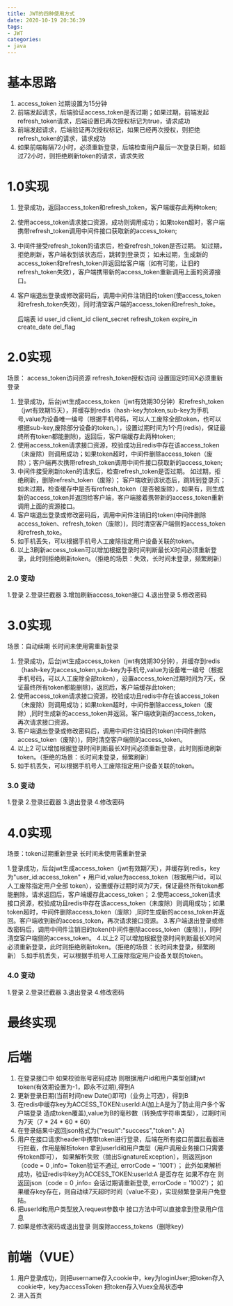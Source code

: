 ```yaml
---
title: JWT的四种使用方式
date: 2020-10-19 20:36:39
tags:
- JWT
categories:
- java
---
```


# 基本思路
1. access_token 过期设置为15分钟
2. 前端发起请求，后端验证access_token是否过期；如果过期，前端发起refresh_token请求，后端设置已再次授权标记为true，请求成功
3. 前端发起请求，后端验证再次授权标记，如果已经再次授权，则拒绝refresh_token的请求，请求成功
4. 如果前端每隔72小时，必须重新登录，后端检查用户最后一次登录日期，如超过72小时，则拒绝刷新token的请求，请求失败


# 1.0实现
1. 登录成功，返回access_token和refresh_token，客户端缓存此两种token;
2. 使用access_token请求接口资源，成功则调用成功；如果token超时，客户端携带refresh_token调用中间件接口获取新的access_token;
3. 中间件接受refresh_token的请求后，检查refresh_token是否过期。
如过期，拒绝刷新，客户端收到该状态后，跳转到登录页；
如未过期，生成新的access_token和refresh_token并返回给客户端（如有可能，让旧的refresh_token失效），客户端携带新的access_token重新调用上面的资源接口。
4. 客户端退出登录或修改密码后，调用中间件注销旧的token(使access_token和refresh_token失效)，同时清空客户端的access_token和refresh_toke。

	后端表
	id user_id client_id client_secret refresh_token expire_in create_date del_flag
	

# 2.0实现
场景： access_token访问资源 refresh_token授权访问 设置固定时间X必须重新登录

1. 登录成功，后台jwt生成access_token（jwt有效期30分钟）和refresh_token（jwt有效期15天），并缓存到redis（hash-key为token,sub-key为手机号,value为设备唯一编号（根据手机号码，可以人工废除全部token，也可以根据sub-key,废除部分设备的token。），设置过期时间为1个月(redis)，保证最终所有token都能删除)，返回后，客户端缓存此两种token;
2. 使用access_token请求接口资源，校验成功且redis中存在该access_token（未废除）则调用成功；如果token超时，中间件删除access_token（废除）；客户端再次携带refresh_token调用中间件接口获取新的access_token;
3. 中间件接受刷新token的请求后，检查refresh_token是否过期。
	如过期，拒绝刷新，删除refresh_token（废除）； 客户端收到该状态后，跳转到登录页；
	如未过期，检查缓存中是否有refresh_token（是否被废除），如果有，则生成新的access_token并返回给客户端，客户端接着携带新的access_token重新调用上面的资源接口。
4. 客户端退出登录或修改密码后，调用中间件注销旧的token(中间件删除access_token、refresh_token（废除）)，同时清空客户端侧的access_token和refresh_toke。
5. 如手机丢失，可以根据手机号人工废除指定用户设备关联的token。
6. 以上3刷新access_token可以增加根据登录时间判断最长X时间必须重新登录，此时则拒绝刷新token。（拒绝的场景：失效，长时间未登录，频繁刷新）

### 2.0 变动
1.登录
2.登录拦截器
3.增加刷新access_token接口
4.退出登录
5.修改密码


# 3.0实现
场景：自动续期 长时间未使用需重新登录

1. 登录成功，后台jwt生成access_token（jwt有效期30分钟），并缓存到redis（hash-key为access_token,sub-key为手机号,value为设备唯一编号（根据手机号码，可以人工废除全部token），设置access_token过期时间为7天，保证最终所有token都能删除)，返回后，客户端缓存此token;
2. 使用access_token请求接口资源，校验成功且redis中存在该access_token（未废除）则调用成功；如果token超时，中间件删除access_token（废除）,同时生成新的access_token并返回。客户端收到新的access_token，
再次请求接口资源。
3. 客户端退出登录或修改密码后，调用中间件注销旧的token(中间件删除access_token（废除）)，同时清空客户端侧的access_token。
4. 以上2 可以增加根据登录时间判断最长X时间必须重新登录，此时则拒绝刷新token。（拒绝的场景：长时间未登录，频繁刷新）
5. 如手机丢失，可以根据手机号人工废除指定用户设备关联的token。

### 3.0 变动
1.登录
2.登录拦截器
3.退出登录
4.修改密码



# 4.0实现
场景：token过期重新登录 长时间未使用需重新登录

1.登录成功，后台jwt生成access_token（jwt有效期7天），并缓存到redis，key为"user_id:access_token" + 用户id,value为access_token（根据用户id，可以人工废除指定用户全部
token），设置缓存过期时间为7天，保证最终所有token都能删除，请求返回后，客户端缓存此access_token；
2.使用access_token请求接口资源，校验成功且redis中存在该access_token（未废除）则调用成功；如果token超时，中间件删除access_token（废除）,同时生成新的access_token并返回。客户端收到新的access_token，再次请求接口资源。
3.客户端退出登录或修改密码后，调用中间件注销旧的token(中间件删除access_token（废除）)，同时清空客户端侧的access_token。
4.以上2 可以增加根据登录时间判断最长X时间必须重新登录，此时则拒绝刷新token。（拒绝的场景：长时间未登录，频繁刷新）
5.如手机丢失，可以根据手机号人工废除指定用户设备关联的token。

### 4.0 变动
1.登录
2.登录拦截器
3.退出登录
4.修改密码

# 最终实现

# 后端
1. 在登录接口中 如果校验账号密码成功 则根据用户id和用户类型创建jwt token(有效期设置为-1，即永不过期),得到A
2. 更新登录日期(当前时间new Date()即可)（业务上可选），得到B
3. 在redis中缓存key为ACCESS_TOKEN:userId:A(加上A是为了防止用户多个客户端登录 造成token覆盖),value为B的毫秒数（转换成字符串类型），过期时间为7天（7 * 24 * 60 * 60）
4. 在登录结果中返回json格式为{"result":"success","token": A}
5. 用户在接口请求header中携带token进行登录，后端在所有接口前置拦截器进行拦截，作用是解析token 拿到userId和用户类型（用户调用业务接口只需要传token即可）， 如果解析失败（抛出SignatureException），则返回json（code = 0 ,info= Token验证不通过, errorCode = '1001'）； 此外如果解析成功，验证redis中key为ACCESS_TOKEN:userId:A 是否存在 如果不存在 则返回json（code = 0 ,info= 会话过期请重新登录, errorCode = '1002'）； 如果缓存key存在，则自动续7天超时时间（value不变），实现频繁登录用户免登陆。
6. 把userId和用户类型放入request参数中 接口方法中可以直接拿到登录用户信息
7. 如果是修改密码或退出登录 则废除access_tokens（删除key）

# 前端（VUE）
1. 用户登录成功，则把username存入cookie中，key为loginUser;把token存入cookie中，key为accessToken 把token存入Vuex全局状态中
2. 进入首页